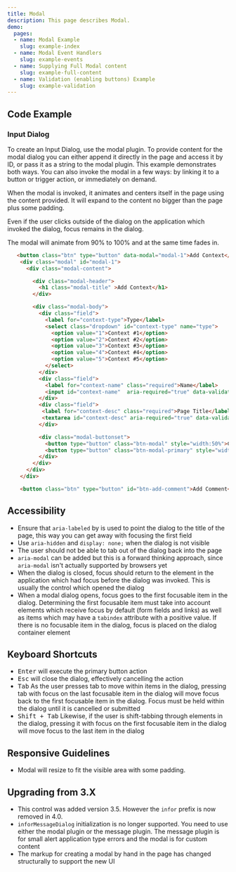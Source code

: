 ```yaml
---
title: Modal
description: This page describes Modal.
demo:
  pages:
  - name: Modal Example
    slug: example-index
  - name: Modal Event Handlers
    slug: example-events
  - name: Supplying Full Modal content
    slug: example-full-content
  - name: Validation (enabling buttons) Example
    slug: example-validation
---
```


## Code Example

### Input Dialog

To create an Input Dialog, use the modal plugin. To provide content for the modal dialog you can either append it directly in the page and access it by ID, or pass it as a string to the modal plugin. This example demonstrates both ways. You can also invoke the modal in a few ways: by linking it to a button or trigger action, or immediately on demand.

When the modal is invoked, it animates and centers itself in the page using the content provided. It will expand to the content no bigger than the page plus some padding.

Even if the user clicks outside of the dialog on the application which invoked the dialog, focus remains in the dialog.

The modal will animate from 90% to 100% and at the same time fades in.

```html
   <button class="btn" type="button" data-modal="modal-1">Add Context</button>
    <div class="modal" id="modal-1">
      <div class="modal-content">

        <div class="modal-header">
          <h1 class="modal-title" >Add Context</h1>
        </div>

        <div class="modal-body">
          <div class="field">
            <label for="context-type">Type</label>
            <select class="dropdown" id="context-type" name="type">
              <option value="1">Context #1</option>
              <option value="2">Context #2</option>
              <option value="3">Context #3</option>
              <option value="4">Context #4</option>
              <option value="5">Context #5</option>
            </select>
          </div>
          <div class="field">
            <label for="context-name" class="required">Name</label>
            <input id="context-name"  aria-required="true" data-validate="required" name="context-name" type="text">
          </div>
          <div class="field">
           <label for="context-desc" class="required">Page Title</label>
           <textarea id="context-desc" aria-required="true" data-validate="required" name="context-desc"></textarea>
          </div>

          <div class="modal-buttonset">
            <button type="button" class="btn-modal" style="width:50%">Cancel</button>
            <button type="button" class="btn-modal-primary" style="width:50%">Submit</button>
          </div>
        </div>
      </div>
    </div>

    <button class="btn" type="button" id="btn-add-comment">Add Comment</button>

```

## Accessibility

-   Ensure that `aria-labeled` by is used to point the dialog to the title of the page, this way you can get away with focusing the first field
-   Use `aria-hidden` and `display: none;` when the dialog is not visible
-   The user should not be able to tab out of the dialog back into the page
-   `aria-modal` can be added but this is a forward thinking approach, since `aria-modal` isn't actually supported by browsers yet
-   When the dialog is closed, focus should return to the element in the application which had focus before the dialog was invoked. This is usually the control which opened the dialog
-   When a modal dialog opens, focus goes to the first focusable item in the dialog. Determining the first focusable item must take into account elements which receive focus by default (form fields and links) as well as items which may have a `tabindex` attribute with a positive value. If there is no focusable item in the dialog, focus is placed on the dialog container element

## Keyboard Shortcuts

-   <kbd>Enter</kbd> will execute the primary button action
-   <kbd>Esc</kbd> will close the dialog, effectively cancelling the action
-   <kbd>Tab</kbd> As the user presses tab to move within items in the dialog, pressing tab with focus on the last focusable item in the dialog will move focus back to the first focusable item in the dialog. Focus must be held within the dialog until it is cancelled or submitted
-   <kbd>Shift + Tab</kbd> Likewise, if the user is shift-tabbing through elements in the dialog, pressing it with focus on the first focusable item in the dialog will move focus to the last item in the dialog

## Responsive Guidelines

-   Modal will resize to fit the visible area with some padding.

## Upgrading from 3.X

-   This control was added version 3.5. However the `infor` prefix is now removed in 4.0.
-   `inforMessageDialog` initialization is no longer supported. You need to use either the modal plugin or the message plugin. The message plugin is for small alert application type errors and the modal is for custom content
-   The markup for creating a modal by hand in the page has changed structurally to support the new UI
